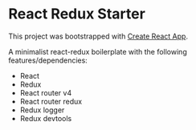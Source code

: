 # React Redux Starter

This project was bootstrapped with [Create React App](https://github.com/facebookincubator/create-react-app).

A minimalist react-redux boilerplate with the following features/dependencies:

 - React
 - Redux
 - React router v4
 - React router redux
 - Redux logger
 - Redux devtools 
 